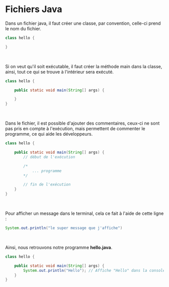 # **Fichiers Java**

Dans un fichier java, il faut créer une classe, par convention, celle-ci prend le nom du fichier.
```java
class hello {

}
```
<br>


Si on veut qu'il soit exécutable, il faut créer la méthode main dans la classe, ainsi, tout ce qui se trouve à l'intérieur sera exécuté.
```java
class hello {

	public static void main(String[] args) {

	}
}
```
<br>


Dans le fichier, il est possible d'ajouter des commentaires, ceux-ci ne sont pas pris en compte à l'exécution, mais permettent de commenter le programme, ce qui aide les développeurs.
```java
class hello {

	public static void main(String[] args) {
        // début de l'exécution

        /*
            ... programme
        */

        // fin de l'exécution
	}
}
```
<br>


Pour afficher un message dans le terminal, cela ce fait à l'aide de cette ligne :
```java
System.out.println("le super message que j'affiche")
```
<br>


Ainsi, nous retrouvons notre programme **hello.java**.


```java
class hello {

	public static void main(String[] args) {
		System.out.println("Hello"); // Affiche "Hello" dans la console
	}
}
```